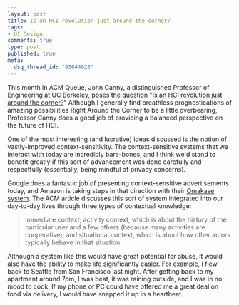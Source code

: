 ```yaml
--- 
layout: post
title: Is an HCI revolution just around the corner?
tags: 
- UI Design
comments: true
type: post
published: true
meta: 
  dsq_thread_id: "93644023"
---
```

This month in ACM Queue, John Canny, a distinguished Professor of Engineering at UC Berkeley, poses the question "<a href="http://www.acmqueue.com/modules.php?name=Content&pa=showpage&pid=402">Is an HCI revolution just around the corner?</a>" Although I generally find breathless prognostications of amazing possibilities Right Around the Corner to be a little overbearing, Professor Canny does a good job of providing a balanced perspective on the future of HCI.

  One of the most interesting (and lucrative) ideas discussed is the notion of vastly-improved context-sensitivity. The context-sensitive systems that we interact with today are incredibly bare-bones, and I think we'd stand to benefit greatly if this sort of advancement was done carefully and respectfully (essentially, being mindful of privacy concerns).

  Google does a fantastic job of presenting context-sensitive advertisements today, and Amazon is taking steps in that direction with their <a href="http://www.shmula.com/164/amazon-omakase">Omakase system</a>. The ACM article discusses this sort of system integrated into our day-to-day lives through three types of contextual knowledge:
  <blockquote>immediate context; activity context, which is about the history of the particular user and a few others (because many activities are cooperative); and situational context, which is about how other actors typically behave in that situation.</blockquote>

  Although a system like this would have great potential for abuse, it would also have the ability to make life significantly easier. For example, I flew back to Seattle from San Francisco last night. After getting back to my apartment around 7pm, I was beat, it was raining outside, and I was in no mood to cook. If my phone or PC could have offered me a great deal on food via delivery, I would have snapped it up in a heartbeat.
